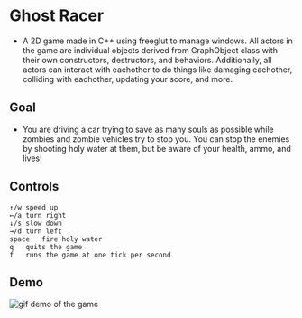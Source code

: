 # Ghost Racer

* A 2D game made in C++ using freeglut to manage windows. All actors in the game are individual objects derived from GraphObject class with their own constructors, destructors, and behaviors. Additionally, all actors can interact with eachother to do things like damaging eachother, colliding with eachother, updating your score, and more. 

## Goal

* You are driving a car trying to save as many souls as possible while zombies and zombie vehicles try to stop you. You can stop the enemies by shooting holy water at them, but be aware of your health, ammo, and lives!

## Controls

```
↑/w	speed up 
←/a	turn right
↓/s	slow down 
→/d	turn left
space 	fire holy water
q 	quits the game
f	runs the game at one tick per second
```

## Demo

![gif demo of the game](../gif/ghost-racer-demo.git)
